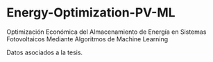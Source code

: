 # Energy-Optimization-PV-ML
Optimización Económica del Almacenamiento de Energía en Sistemas Fotovoltaicos Mediante Algoritmos de Machine Learning

Datos asociados a la tesis.

